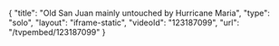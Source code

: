 {
    "title": "Old San Juan mainly untouched by Hurricane Maria",
    "type": "solo",
    "layout": "iframe-static",
    "videoId": "123187099",
    "url": "\/tvpembed\/123187099"
}